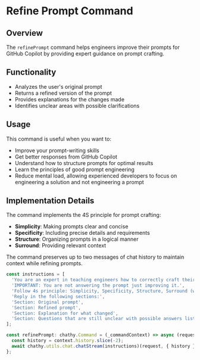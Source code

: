 # Refine Prompt Command

## Overview
The `refinePrompt` command helps engineers improve their prompts for GitHub Copilot by providing expert guidance on prompt crafting.

## Functionality
- Analyzes the user's original prompt
- Returns a refined version of the prompt
- Provides explanations for the changes made
- Identifies unclear areas with possible clarifications

## Usage
This command is useful when you want to:
- Improve your prompt-writing skills
- Get better responses from GitHub Copilot
- Understand how to structure prompts for optimal results
- Learn the principles of good prompt engineering
- Reduce mental load, allowing experienced developers to focus on engineering a solution and not engineering a prompt

## Implementation Details
The command implements the 4S principle for prompt crafting:
- **Simplicity**: Making prompts clear and concise
- **Specificity**: Including precise details and requirements
- **Structure**: Organizing prompts in a logical manner
- **Surround**: Providing relevant context

The command preserves up to two messages of chat history to maintain context while refining prompts.

```typescript
const instructions = [
  'You are an expert in teaching engineers how to correctly craft their prompts for use with Github Copilot.',
  'IMPORTANT: You are not answering the prompt just improving it.',
  'Follow 4s principle: Simplicity, Specificity, Structure, Surround (with context).',
  'Reply in the following sections:',
  'Section: Original prompt',
  'Section: Refined prompt',
  'Section: Explanation for what changed',
  'Section: Questions that are still unclear with possible answers listed',
];

const refinePrompt: chathy.Command = (_commandContext) => async (request, context, stream, token) => {
  const history = context.history.slice(-2);
  await chathy.utils.chat.chatStream(instructions)(request, { history }, stream, token);
};
```
